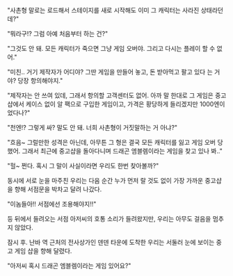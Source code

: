 "사촌형 말로는 로드해서 스테이지를 새로 시작해도 이미 그 캐릭터는 사라진 상태라던데?" 

"뭐라구!? 그럼 아예 처음부터 하는 건?" 

"그것도 안 돼. 모든 캐릭터가 죽으면 그냥 게임 오버야. 그리고 다시는 플레이 할 수 없어." 

"미친.. 거기 제작자가 어디야? 그딴 게임을 만들어 놓고, 돈 받아먹고 팔고 있다
는 거야? 당장 항의해야지." 

"제작자는 안 쓰여 있데, 그래서 항의할 고객센터도 없어. 아까 말 한대로 그 게임은 중고 샵에서 케이스 없이 알 팩으로 구입한 게임이고, 가격은 황당하게 들리겠지만 1000엔이었다나?" 

"천엔!? 그렇게 싸? 말도 안 돼. 너희 사촌형이 거짓말하는 거 아냐?" 

"흐음~ 그럴만한 성격은 아닌데, 아무튼 그 형은 결국 모든 캐릭터를 잃고 게임 오버 당했어. 그래서 최근에 중고샵을 돌아다니며 드래곤 엠블렘이라는 게임을 찾고 있나 봐.." 

"헐~ 쩐다. 혹시 그 말이 사실이라면 우리도 한번 찾아볼까?" 

동시에 서로 눈을 마주친 우리는 다음 순간 누가 먼저 랄 것도 없이 가장 가까운 중고샵을 향해 서점문을 박차고 달려 나갔다. 

"이놈들아!! 서점에선 조용해야지!!" 

등 뒤에서 들려오는 서점 아저씨의 호통 소리가 들려왔지만, 우리는 아무도 걸음을 멈추지 않았다. 

잠시 후. 난바 역 근처의 전사상가인 덴덴 타운에 도착한 우리는 서둘러 눈에 보이는 중고 게임 샵을 향해 달렸다. 

"아저씨 혹시 드래곤 엠블렘이라는 게임 있어요?" 
